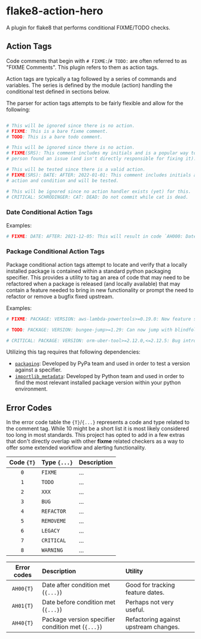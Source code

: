 # flake8-action-hero
A plugin for flake8 that performs conditional FIXME/TODO checks.

## Action Tags

Code comments that begin with `# FIXME:`/`# TODO:` are often referred to as "FIXME Comments".  This plugin refers to them as action tags.

Action tags are typically a tag followed by a series of commands and variables.  The series is defined by the module (action) handling the conditional test defined in sections below.

The parser for action tags attempts to be fairly flexible and allow for the following:

```python

# This will be ignored since there is no action.
# FIXME: This is a bare fixme comment.
# TODO: This is a bare todo comment.

# This will be ignored since there is no action.
# FIXME(SRS): This comment includes my initials and is a popular way to signify that a
# person found an issue (and isn't directly responsible for fixing it).

# This will be tested since there is a valid action.
# FIXME(SRS): DATE: AFTER: 2022-01-01: This comment includes initials as well as a composite
# action and condition and will be tested.

# This will be ignored since no action handler exists (yet) for this.
# CRITICAL: SCHRÖDINGER: CAT: DEAD: Do not commit while cat is dead. 

```

### Date Conditional Action Tags

Examples:

```python
# FIXME: DATE: AFTER: 2021-12-05: This will result in code `AH000: Date conditional action tag found (FIXME)
```

### Package Conditional Action Tags

Package conditional action tags attempt to locate and verify that a locally installed package is contained within a standard python packaging specifier.  This provides a utility to tag an area of code that may need to be refactored when a package is released (and locally available) that may contain a feature needed to bring in new functionality or prompt the need to refactor or remove a bugfix fixed upstream.

Examples:

```python
# FIXME: PACKAGE: VERSION: aws-lambda-powertools>=0.19.0: New feature should remove following bandaid code.
```

```python
# TODO: PACKAGE: VERSION: bungee-jump>=1.29: Can now jump with blindfold.  Add in new feature for blindfold jump.
```

```python
# CRITICAL: PACKAGE: VERSION: orm-uber-tool>=2.12.0,<=2.12.5: Bug introduced in module will cause CPU to smoke. Danger.
```

Utilizing this tag requires that following dependencies:

- [`packaging`](https://github.com/pypa/packaging): Developed by PyPa team and used in order to test a version against a specifier.
- [`importlib_metadata`](https://github.com/python/importlib_metadata): Developed by Python team and used in order to find the most relevant installed package version within your python environment.

## Error Codes

In the error code table the `{T}`/`{...}` represents a code and type related to the comment tag.  While 10 might be a short list it is most likely considered too long in most standards.  This project has opted to add in a few extras that don't directly overlap with other **fixme** related checkers as a way to offer some extended workflow and alerting functionality.

<!-- TODO(SRS): AFTER: DATE: 2022-01-01: New years resolution: Add in descriptions of types and related history. -->

| Code `{T}` | Type `{...}` | Description |
|:----------:|:-------------|:------------|
| `0` | `FIXME` | ... |
| `1` | `TODO` | ... |
| `2` | `XXX` | ... |
| `3` | `BUG` | ... |
| `4` | `REFACTOR` | ... |
| `5` | `REMOVEME` | ... |
| `6` | `LEGACY` | ... |
| `7` | `CRITICAL` | ... |
| `8` | `WARNING` | ... |

| Error codes | Description | Utility |
|:-----------:|:------------|:--------|
| `AH00{T}` | Date after condition met (`{...}`) | Good for tracking feature dates. |
| `AH01{T}` | Date before condition met (`{...}`) | Perhaps not very useful. |
| `AH40{T}` | Package version specifier condition met (`{...}`) | Refactoring against upstream changes. |

